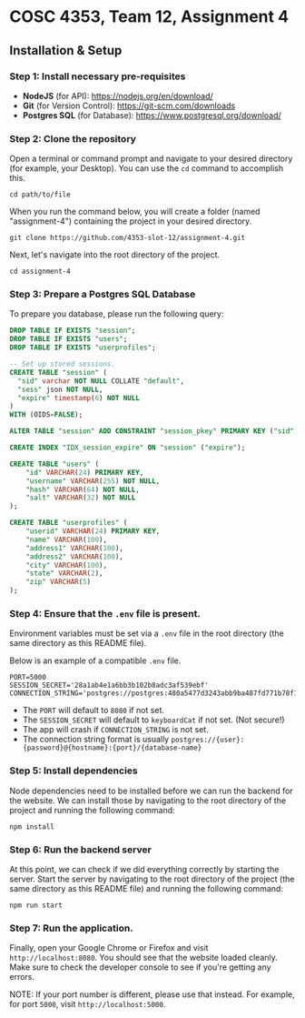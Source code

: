 # COSC 4353, Team 12, Assignment 4

## Installation & Setup

### Step 1: Install necessary pre-requisites

- **NodeJS** (for API): https://nodejs.org/en/download/
- **Git** (for Version Control): https://git-scm.com/downloads
- **Postgres SQL** (for Database): https://www.postgresql.org/download/

### Step 2: Clone the repository
Open a terminal or command prompt and navigate to your desired directory (for example, your Desktop). You can use the `cd` command to accomplish this.

```
cd path/to/file
```

When you run the command below, you will create a folder (named "assignment-4") containing the project in your desired directory.

```
git clone https://github.com/4353-slot-12/assignment-4.git
```

Next, let's navigate into the root directory of the project.

```
cd assignment-4
```

### Step 3: Prepare a Postgres SQL Database

To prepare you database, please run the following query:

```sql
DROP TABLE IF EXISTS "session";
DROP TABLE IF EXISTS "users";
DROP TABLE IF EXISTS "userprofiles";

-- Set up stored sessions.
CREATE TABLE "session" (
  "sid" varchar NOT NULL COLLATE "default",
  "sess" json NOT NULL,
  "expire" timestamp(6) NOT NULL
)
WITH (OIDS=FALSE);

ALTER TABLE "session" ADD CONSTRAINT "session_pkey" PRIMARY KEY ("sid") NOT DEFERRABLE INITIALLY IMMEDIATE;

CREATE INDEX "IDX_session_expire" ON "session" ("expire");

CREATE TABLE "users" (
    "id" VARCHAR(24) PRIMARY KEY,
    "username" VARCHAR(255) NOT NULL,
    "hash" VARCHAR(64) NOT NULL,
    "salt" VARCHAR(32) NOT NULL
);

CREATE TABLE "userprofiles" (
    "userid" VARCHAR(24) PRIMARY KEY,
    "name" VARCHAR(100),
    "address1" VARCHAR(100),
    "address2" VARCHAR(100),
    "city" VARCHAR(100),
    "state" VARCHAR(2),
    "zip" VARCHAR(5)
);
```

### Step 4: Ensure that the `.env` file is present.
Environment variables must be set via a `.env` file in the root directory (the same directory as this README file).

Below is an example of a compatible `.env` file.

```
PORT=5000
SESSION_SECRET='28a1ab4e1a6bb3b102b8adc3af539ebf'
CONNECTION_STRING='postgres://postgres:480a5477d3243abb9ba487fd771b78f1@localhost:5432/quoteapp'
```

- The `PORT` will default to `8080` if not set.
- The `SESSION_SECRET` will default to `keyboardCat` if not set. (Not secure!)
- The app will crash if `CONNECTION_STRING` is not set.
- The connection string format is usually `postgres://{user}:{password}@{hostname}:{port}/{database-name}`

### Step 5: Install dependencies
Node dependencies need to be installed before we can run the backend for the website. We can install those by navigating to the root directory of the project and running the following command:

```
npm install
```

### Step 6: Run the backend server
At this point, we can check if we did everything correctly by starting the server. Start the server by navigating to the root directory of the project (the same directory as this README file) and running the following command:

```
npm run start
```

### Step 7: Run the application.
Finally, open your Google Chrome or Firefox and visit `http://localhost:8080`. You should see that the website loaded cleanly. Make sure to check the developer console to see if you're getting any errors.

NOTE: If your port number is different, please use that instead. For example, for port `5000`, visit `http://localhost:5000`.
